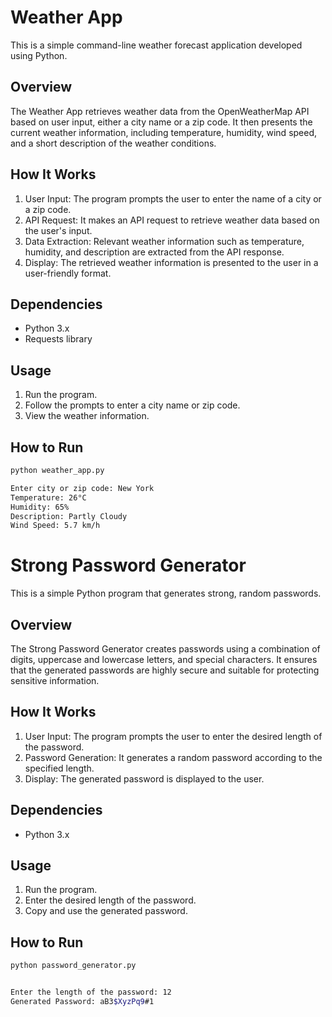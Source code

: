 # Weather App

This is a simple command-line weather forecast application developed using Python.

## Overview

The Weather App retrieves weather data from the OpenWeatherMap API based on user input, either a city name or a zip code. It then presents the current weather information, including temperature, humidity, wind speed, and a short description of the weather conditions.

## How It Works

1. User Input: The program prompts the user to enter the name of a city or a zip code.
2. API Request: It makes an API request to retrieve weather data based on the user's input.
3. Data Extraction: Relevant weather information such as temperature, humidity, and description are extracted from the API response.
4. Display: The retrieved weather information is presented to the user in a user-friendly format.

## Dependencies

- Python 3.x
- Requests library

## Usage

1. Run the program.
2. Follow the prompts to enter a city name or zip code.
3. View the weather information.

## How to Run

```bash
python weather_app.py

Enter city or zip code: New York
Temperature: 26°C
Humidity: 65%
Description: Partly Cloudy
Wind Speed: 5.7 km/h
```



# Strong Password Generator

This is a simple Python program that generates strong, random passwords.

## Overview

The Strong Password Generator creates passwords using a combination of digits, uppercase and lowercase letters, and special characters. It ensures that the generated passwords are highly secure and suitable for protecting sensitive information.

## How It Works

1. User Input: The program prompts the user to enter the desired length of the password.
2. Password Generation: It generates a random password according to the specified length.
3. Display: The generated password is displayed to the user.

## Dependencies

- Python 3.x

## Usage

1. Run the program.
2. Enter the desired length of the password.
3. Copy and use the generated password.

## How to Run

```bash
python password_generator.py


Enter the length of the password: 12
Generated Password: aB3$XyzPq9#1

